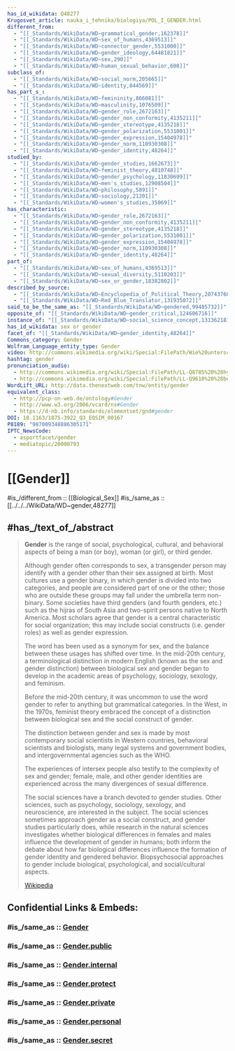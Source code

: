 ```yaml
---
has_id_wikidata: Q48277
Krugosvet_article: nauka_i_tehnika/biologiya/POL_I_GENDER.html
different_from:
  - "[[_Standards/WikiData/WD~grammatical_gender,162378]]"
  - "[[_Standards/WikiData/WD~sex_of_humans,4369513]]"
  - "[[_Standards/WikiData/WD~connector_gender,5531000]]"
  - "[[_Standards/WikiData/WD~gender_ideology,64481821]]"
  - "[[_Standards/WikiData/WD~sex,290]]"
  - "[[_Standards/WikiData/WD~human_sexual_behavior,608]]"
subclass_of:
  - "[[_Standards/WikiData/WD~social_norm,205665]]"
  - "[[_Standards/WikiData/WD~identity,844569]]"
has_part_s_:
  - "[[_Standards/WikiData/WD~femininity,866081]]"
  - "[[_Standards/WikiData/WD~masculinity,1076509]]"
  - "[[_Standards/WikiData/WD~gender_role,2672163]]"
  - "[[_Standards/WikiData/WD~gender_non_conformity,4135211]]"
  - "[[_Standards/WikiData/WD~gender_stereotype,4135218]]"
  - "[[_Standards/WikiData/WD~gender_polarization,5531001]]"
  - "[[_Standards/WikiData/WD~gender_expression,15404978]]"
  - "[[_Standards/WikiData/WD~gender_norm,110930308]]"
  - "[[_Standards/WikiData/WD~gender_identity,48264]]"
studied_by:
  - "[[_Standards/WikiData/WD~gender_studies,1662673]]"
  - "[[_Standards/WikiData/WD~feminist_theory,4810748]]"
  - "[[_Standards/WikiData/WD~gender_psychology,11830699]]"
  - "[[_Standards/WikiData/WD~men's_studies,12908504]]"
  - "[[_Standards/WikiData/WD~philosophy,5891]]"
  - "[[_Standards/WikiData/WD~sociology,21201]]"
  - "[[_Standards/WikiData/WD~women's_studies,35069]]"
has_characteristic:
  - "[[_Standards/WikiData/WD~gender_role,2672163]]"
  - "[[_Standards/WikiData/WD~gender_non_conformity,4135211]]"
  - "[[_Standards/WikiData/WD~gender_stereotype,4135218]]"
  - "[[_Standards/WikiData/WD~gender_polarization,5531001]]"
  - "[[_Standards/WikiData/WD~gender_expression,15404978]]"
  - "[[_Standards/WikiData/WD~gender_norm,110930308]]"
  - "[[_Standards/WikiData/WD~gender_identity,48264]]"
part_of:
  - "[[_Standards/WikiData/WD~sex_of_humans,4369513]]"
  - "[[_Standards/WikiData/WD~sexual_diversity,5110203]]"
  - "[[_Standards/WikiData/WD~sex_or_gender,18382802]]"
described_by_source:
  - "[[_Standards/WikiData/WD~Encyclopedia_of_Political_Theory,20743760]]"
  - "[[_Standards/WikiData/WD~Red_Blue_Translator,131935072]]"
said_to_be_the_same_as: "[[_Standards/WikiData/WD~gendered,99485732]]"
opposite_of: "[[_Standards/WikiData/WD~gender_critical,124606716]]"
instance_of: "[[_Standards/WikiData/WD~social_science_concept,131362181]]"
has_id_wikidata: sex or gender
facet_of: "[[_Standards/WikiData/WD~gender_identity,48264]]"
Commons_category: Gender
Wolfram_Language_entity_type: Gender
video: http://commons.wikimedia.org/wiki/Special:FilePath/Wie%20unterscheiden%20sich%20Geschlecht%20und%20Gender%3F%20kurzerkl%C3%A4rt%20von%20Tagesschau.webm
hashtag: gender
pronunciation_audio:
  - http://commons.wikimedia.org/wiki/Special:FilePath/LL-Q8785%20%28hye%29-Emptyfear-%D5%A3%D5%A5%D5%B6%D5%A4%D5%A5%D6%80.wav
  - http://commons.wikimedia.org/wiki/Special:FilePath/LL-Q9610%20%28ben%29-Tahmid-%E0%A6%B8%E0%A6%BE%E0%A6%AE%E0%A6%BE%E0%A6%9C%E0%A6%BF%E0%A6%95%20%E0%A6%B2%E0%A6%BF%E0%A6%99%E0%A7%8D%E0%A6%97.wav
WordLift_URL: http://data.thenextweb.com/tnw/entity/gender
equivalent_class:
  - http://pcp-on-web.de/ontology#Gender
  - http://www.w3.org/2006/vcard/ns#Gender
  - https://d-nb.info/standards/elementset/gnd#gender
DOI: 10.1163/1875-3922_Q3_EQSIM_00167
P8189: "987009348886305171"
IPTC_NewsCode:
  - asportfacet/gender
  - mediatopic/20000793
---
```


# [[Gender]] 

#is_/different_from :: [[Biological_Sex]] 
#is_/same_as :: [[../../../WikiData/WD~gender,48277]]

## #has_/text_of_/abstract 

> **Gender** is the range of social, psychological, cultural, and behavioral aspects 
> of being a man (or boy), woman (or girl), or third gender. 
> 
> Although gender often corresponds to sex, 
> a transgender person may identify with a gender other than their sex assigned at birth. 
> Most cultures use a gender binary, in which gender is divided into two categories, 
> and people are considered part of one or the other; 
> those who are outside these groups may fall under the umbrella term non-binary. 
> Some societies have third genders (and fourth genders, etc.) 
> such as the hijras of South Asia and two-spirit persons native to North America. 
> Most scholars agree that gender is a central characteristic for social organization; 
> this may include social constructs (i.e. gender roles) as well as gender expression.
>
> The word has been used as a synonym for sex, 
> and the balance between these usages has shifted over time. 
> In the mid-20th century, a terminological distinction in modern English 
> (known as the sex and gender distinction) between biological sex and gender 
> began to develop in the academic areas of psychology, sociology, sexology, and feminism. 
> 
> Before the mid-20th century, 
> it was uncommon to use the word gender to refer to anything but grammatical categories. 
> In the West, in the 1970s, feminist theory embraced the concept of a 
> distinction between biological sex and the social construct of gender. 
> 
> The distinction between gender and sex is made by 
> most contemporary social scientists in Western countries, behavioral scientists and biologists, 
> many legal systems and government bodies, and intergovernmental agencies such as the WHO. 
> 
> The experiences of intersex people also testify to the complexity of sex and gender; 
> female,  male, and other gender identities are experienced across the many divergences of sexual difference.
>
> The social sciences have a branch devoted to gender studies. 
> Other sciences, such as psychology, sociology, sexology, and neuroscience, are interested in the subject. 
> The social sciences sometimes approach gender as a social construct, 
> and gender studies particularly does, while research in the natural sciences investigates 
> whether biological differences in females and males 
> influence the development of gender in humans; 
> both inform the debate about how far biological differences influence the formation of gender identity and gendered behavior. 
> Biopsychosocial approaches to gender include biological, psychological, and social/cultural aspects.
>
> [Wikipedia](https://en.wikipedia.org/wiki/Gender) 


## Confidential Links & Embeds: 

### #is_/same_as :: [Gender](/_Standards/bio/Reproduction/Gender.md) 

### #is_/same_as :: [Gender.public](/_public/bio/Reproduction/Gender.public.md) 

### #is_/same_as :: [Gender.internal](/_internal/bio/Reproduction/Gender.internal.md) 

### #is_/same_as :: [Gender.protect](/_protect/bio/Reproduction/Gender.protect.md) 

### #is_/same_as :: [Gender.private](/_private/bio/Reproduction/Gender.private.md) 

### #is_/same_as :: [Gender.personal](/_personal/bio/Reproduction/Gender.personal.md) 

### #is_/same_as :: [Gender.secret](/_secret/bio/Reproduction/Gender.secret.md)

